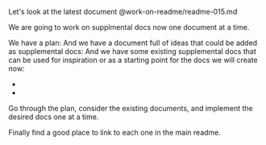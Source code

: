 Let's look at the latest document @work-on-readme/readme-015.md

We are going to work on supplmental docs now one document at a time.

We have a plan:
And we have a document full of ideas that could be added as supplemental docs:
And we have some existing supplemental docs that can be used for inspiration or as a starting point for the docs we will create now:

-
-

Go through the plan, consider the existing documents, and implement the desired docs one at a time.

Finally find a good place to link to each one in the main readme.
